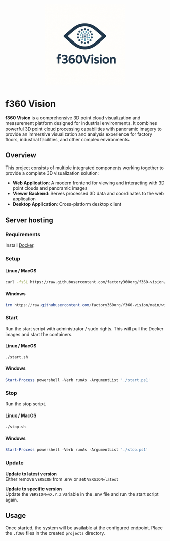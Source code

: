 <div align="center">
	<img src="docs/logo.png" alt="Factory360 Logo" />
</div>

# f360 Vision

**f360 Vision** is a comprehensive 3D point cloud visualization and measurement platform designed for industrial environments. It combines powerful 3D point cloud processing capabilities with panoramic imagery to provide an immersive visualization and analysis experience for factory floors, industrial facilities, and other complex environments.

## Overview

This project consists of multiple integrated components working together to provide a complete 3D visualization solution:

- **Web Application**: A modern frontend for viewing and interacting with 3D point clouds and panoramic images
- **Viewer Backend**: Serves processed 3D data and coordinates to the web application
- **Desktop Application**: Cross-platform desktop client

## Server hosting

### Requirements

Install [Docker](https://www.docker.com/).

### Setup

#### Linux / MacOS

```sh
curl -fsSL https://raw.githubusercontent.com/factory360org/f360-vision/main/unix/install.sh | bash
```

#### Windows

```powershell
irm https://raw.githubusercontent.com/factory360org/f360-vision/main/winos/install.ps1 | iex
```

### Start

Run the start script with administrator / sudo rights. This will pull the Docker images and start the containers.

#### Linux / MacOS

```sh
./start.sh
```

#### Windows

```powershell
Start-Process powershell -Verb runAs -ArgumentList './start.ps1'
```

### Stop

Run the stop script.

#### Linux / MacOS

```sh
./stop.sh
```

#### Windows

```powershell
Start-Process powershell -Verb runAs -ArgumentList './stop.ps1'
```

### Update

**Update to latest version**  
Either remove `VERSION` from .env or set `VERSION=latest`

**Update to specific version**  
Update the `VERSION=vX.Y.Z` variable in the .env file and run the start script again.

## Usage

Once started, the system will be available at the configured endpoint.
Place the `.f360` files in the created `projects` directory.
